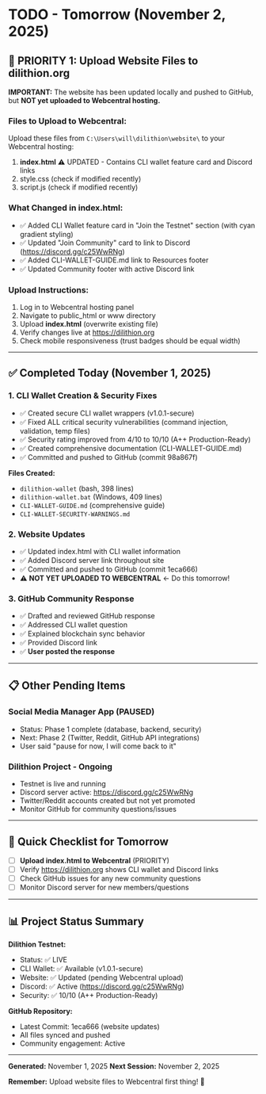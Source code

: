 # TODO - Tomorrow (November 2, 2025)

## 🚨 PRIORITY 1: Upload Website Files to dilithion.org

**IMPORTANT:** The website has been updated locally and pushed to GitHub, but **NOT yet uploaded to Webcentral hosting.**

### Files to Upload to Webcentral:
Upload these files from `C:\Users\will\dilithion\website\` to your Webcentral hosting:

1. **index.html** ⚠️ UPDATED - Contains CLI wallet feature card and Discord links
2. style.css (check if modified recently)
3. script.js (check if modified recently)

### What Changed in index.html:
- ✅ Added CLI Wallet feature card in "Join the Testnet" section (with cyan gradient styling)
- ✅ Updated "Join Community" card to link to Discord (https://discord.gg/c25WwRNg)
- ✅ Added CLI-WALLET-GUIDE.md link to Resources footer
- ✅ Updated Community footer with active Discord link

### Upload Instructions:
1. Log in to Webcentral hosting panel
2. Navigate to public_html or www directory
3. Upload **index.html** (overwrite existing file)
4. Verify changes live at https://dilithion.org
5. Check mobile responsiveness (trust badges should be equal width)

---

## ✅ Completed Today (November 1, 2025)

### 1. CLI Wallet Creation & Security Fixes
- ✅ Created secure CLI wallet wrappers (v1.0.1-secure)
- ✅ Fixed ALL critical security vulnerabilities (command injection, validation, temp files)
- ✅ Security rating improved from 4/10 to 10/10 (A++ Production-Ready)
- ✅ Created comprehensive documentation (CLI-WALLET-GUIDE.md)
- ✅ Committed and pushed to GitHub (commit 98a867f)

**Files Created:**
- `dilithion-wallet` (bash, 398 lines)
- `dilithion-wallet.bat` (Windows, 409 lines)
- `CLI-WALLET-GUIDE.md` (comprehensive guide)
- `CLI-WALLET-SECURITY-WARNINGS.md`

### 2. Website Updates
- ✅ Updated index.html with CLI wallet information
- ✅ Added Discord server link throughout site
- ✅ Committed and pushed to GitHub (commit 1eca666)
- ⚠️ **NOT YET UPLOADED TO WEBCENTRAL** ← Do this tomorrow!

### 3. GitHub Community Response
- ✅ Drafted and reviewed GitHub response
- ✅ Addressed CLI wallet question
- ✅ Explained blockchain sync behavior
- ✅ Provided Discord link
- ✅ **User posted the response**

---

## 📋 Other Pending Items

### Social Media Manager App (PAUSED)
- Status: Phase 1 complete (database, backend, security)
- Next: Phase 2 (Twitter, Reddit, GitHub API integrations)
- User said "pause for now, I will come back to it"

### Dilithion Project - Ongoing
- Testnet is live and running
- Discord server active: https://discord.gg/c25WwRNg
- Twitter/Reddit accounts created but not yet promoted
- Monitor GitHub for community questions/issues

---

## 🎯 Quick Checklist for Tomorrow

- [ ] **Upload index.html to Webcentral** (PRIORITY)
- [ ] Verify https://dilithion.org shows CLI wallet and Discord links
- [ ] Check GitHub issues for any new community questions
- [ ] Monitor Discord server for new members/questions

---

## 📊 Project Status Summary

**Dilithion Testnet:**
- Status: ✅ LIVE
- CLI Wallet: ✅ Available (v1.0.1-secure)
- Website: ✅ Updated (pending Webcentral upload)
- Discord: ✅ Active (https://discord.gg/c25WwRNg)
- Security: ✅ 10/10 (A++ Production-Ready)

**GitHub Repository:**
- Latest Commit: 1eca666 (website updates)
- All files synced and pushed
- Community engagement: Active

---

**Generated:** November 1, 2025
**Next Session:** November 2, 2025

**Remember:** Upload website files to Webcentral first thing! 🚀
